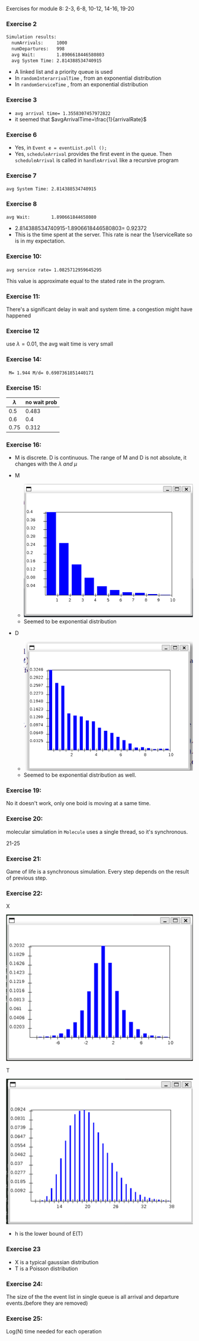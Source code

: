 Exercises for module 8: 2-3, 6-8, 10-12, 14-16, 19-20

### Exercise 2

```
Simulation results:
  numArrivals:     1000
  numDepartures:   998
  avg Wait:        1.8906618446580803
  avg System Time: 2.814388534740915
```

- A linked list and a priority queue is used
- In `randomInterarrivalTime` , from an exponential distribution
- In `randomServiceTime` , from an exponential distribution

### Exercise 3

- `avg arrival time= 1.3558307457972822`
- it seemed that $avgArrivalTime=\frac{1}{arrivalRate}$

### Exercise 6

- Yes, in `Event e = eventList.poll ();`
- Yes, `scheduleArrival` provides the first event in the queue. Then `scheduleArrival` is called in `handleArrival` like a recursive program

### Exercise 7

`avg System Time: 2.814388534740915`

### Exercise 8

`avg Wait:        1.890661844658080`

- 2.814388534740915-1.8906618446580803= 0.92372
- This is the time spent at the server. This rate is near the 1/serviceRate so is in my expectation.

### Exercise 10:

`avg service rate= 1.0825712959645295`

This value is approximate equal to the stated rate in the program.

### Exercise 11:

There's a significant delay in wait and system time. a congestion might have happened

### Exercise 12

use $\lambda=0.01$, the avg wait time is very small

### Exercise 14:

` M= 1.944
 M/d= 0.6907361851440171`

### Exercise 15:

| $\lambda$ | no wait prob |
| --------- | ------------ |
| 0.5       | 0.483        |
| 0.6       | 0.4          |
| 0.75      | 0.312        |

### Exercise 16:

- M is discrete. D is continuous. The range of M and D is not absolute, it changes with the $\lambda\ and\ \mu$

- M
  - ![image-20221114141825946](works.assets/image-20221114141825946.png)
  - Seemed to be exponential distribution
- D
  - ![image-20221114142239213](works.assets/image-20221114142239213.png)
  - Seemed to be exponential distribution as well.

### Exercise 19:

No it doesn't work, only one boid is moving at a same time.

### Exercise 20:

molecular simulation in `Molecule` uses a single thread, so it's synchronous.

21-25

### Exercise 21:

Game of life is a synchronous simulation. Every step depends on the result of previous step.

### Exercise 22:

X

![image-20221114131020503](works.assets/image-20221114131020503.png)

T

![image-20221114131420727](works.assets/image-20221114131420727.png)

- h is the lower bound of E(T)

### Exercise 23

- X is a typical gaussian distribution
- T is a Poisson distribution

### Exercise 24:

The size of the the event list in single queue is all arrival and departure events.(before they are removed)

### Exercise 25:

Log(N) time needed for each operation